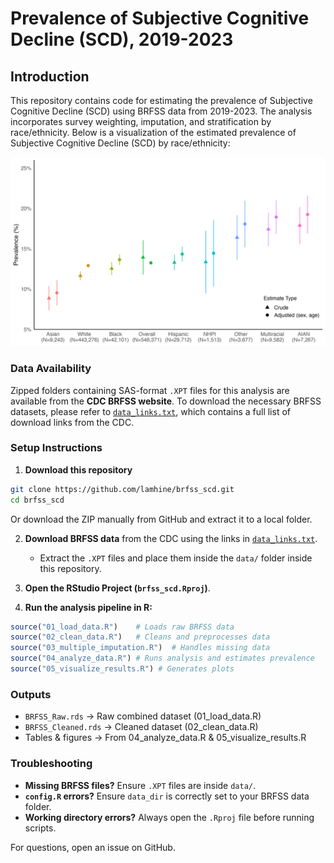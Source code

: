 # Prevalence of Subjective Cognitive Decline (SCD), 2019-2023

## Introduction

This repository contains code for estimating the prevalence of Subjective Cognitive Decline (SCD) using BRFSS data from 2019-2023. The analysis incorporates survey weighting, imputation, and stratification by race/ethnicity.
Below is a visualization of the estimated prevalence of Subjective Cognitive Decline (SCD) by race/ethnicity:

![SCD Prevalence Plot](figures/SCD_Prevalence_Plot.png)


### **Data Availability**

Zipped folders containing SAS-format `.XPT` files for this analysis are available from the **CDC BRFSS website**. To download the necessary BRFSS datasets, please refer to [`data_links.txt`](data_links.txt), which contains a full list of download links from the CDC.

### **Setup Instructions**

1. **Download this repository**
```sh
git clone https://github.com/lamhine/brfss_scd.git
cd brfss_scd
```
Or download the ZIP manually from GitHub and extract it to a local folder.

2. **Download BRFSS data** from the CDC using the links in [`data_links.txt`](data_links.txt).
   - Extract the `.XPT` files and place them inside the `data/` folder inside this repository.

3. **Open the RStudio Project (`brfss_scd.Rproj`)**.

4. **Run the analysis pipeline in R:**
```r
source("01_load_data.R")    # Loads raw BRFSS data
source("02_clean_data.R")   # Cleans and preprocesses data
source("03_multiple_imputation.R")  # Handles missing data
source("04_analyze_data.R") # Runs analysis and estimates prevalence
source("05_visualize_results.R") # Generates plots
```

### **Outputs**
- `BRFSS_Raw.rds` → Raw combined dataset (01_load_data.R)
- `BRFSS_Cleaned.rds` → Cleaned dataset (02_clean_data.R)
- Tables & figures → From 04_analyze_data.R & 05_visualize_results.R

### **Troubleshooting**
- **Missing BRFSS files?** Ensure `.XPT` files are inside `data/`.
- **`config.R` errors?** Ensure `data_dir` is correctly set to your BRFSS data folder.
- **Working directory errors?** Always open the `.Rproj` file before running scripts.

For questions, open an issue on GitHub.
